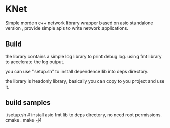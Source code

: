 
# KNet 
Simple morden c++ network library wrapper based on asio standalone version , provide simple apis to write network applications. 



## Build 
the library contains a simple log library to print debug log. using fmt library to accelerate the log output.

you can use "setup.sh" to install dependence lib into deps directory.   

the library is headonly library, basically you can copy to you project and use it.


## build samples

./setup.sh   # install asio fmt lib to deps directory, no need root permissions. 
cmake . 
make -j4 


